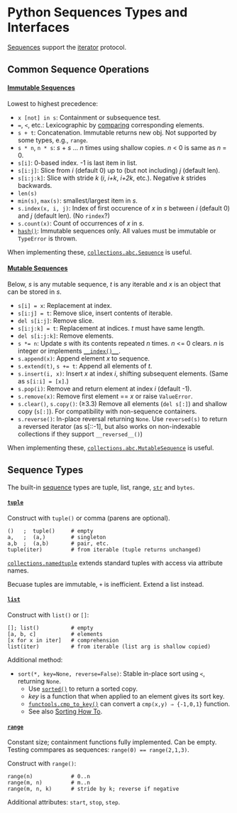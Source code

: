 Python Sequences Types and Interfaces
=====================================

[Sequences][sequence] support the [iterator](iter.md) protocol.


Common Sequence Operations
--------------------------

#### [Immutable Sequences][seqops]

Lowest to highest precedence:

* `x [not] in s`: Containment or subsequence test.
* `=`, `<`, etc.: Lexicographic by [comparing] corresponding elements.
* `s + t`: Concatenation. Immutable returns new obj.
  Not supported by some types, e.g., `range`.
* `s * n`, `n * s`: _s_ + _s_ ... _n_ times using shallow copies.
  _n_ < 0 is same as _n_ = 0.
* `s[i]`: 0-based index. -1 is last item in list.
* `s[i:j]`: Slice from _i_ (default 0)
   up to (but not including) _j_ (default len).
* `s[i:j:k]`: Slice with stride _k_ (_i_, _i+k_, _i+2k_, etc.).
  Negative _k_ strides backwards.
* `len(s)`
* `min(s)`, `max(s)`: smallest/largest item in _s_.
* `s.index(x, i, j)`: Index of first occurence of _x_ in _s_
   between _i_ (default 0) and _j_ (default len). (No `rindex`?)
* `s.count(x)`: Count of occurrences of _x_ in _s_.
* [`hash()`]: Immutable sequences only.
  All values must be immutable or `TypeError` is thrown.

When implementing these, [`collections.abc.Sequence`] is useful.

#### [Mutable Sequences][mutseqops]

Below, _s_ is any mutable sequence, _t_ is any iterable and _x_ is an
object that can be stored in _s_.

* `s[i] = x`: Replacement at index.
* `s[i:j] = t`: Remove slice, insert contents of iterable.
* `del s[i:j]`: Remove slice.
* `s[i:j:k] = t`: Replacement at indices. _t_ must have same length.
* `del s[i:j:k]`: Remove elements.
* `s *= n`: Update _s_ with its contents repeated _n_ times.
  _n_ <= 0 clears. _n_ is integer or implements [`__index()__`].
* `s.append(x)`: Append element _x_ to sequence.
* `s.extend(t)`, `s += t`: Append all elements of _t_.
* `s.insert(i, x)`: Insert _x_ at index _i_, shifting subsequent elements.
  (Same as `s[i:i] = [x]`.)
* `s.pop(i)`: Remove and return element at index _i_ (default -1).
* `s.remove(x)`: Remove first element == _x_ or raise `ValueError`.
* `s.clear()`, `s.copy()`: (≥3.3) Remove all elements (`del s[:]`) and
  shallow copy (`s[:]`). For compatibility with non-sequence containers.
* `s.reverse()`: In-place reversal returning `None`.
  Use `reversed(s)` to return a reversed iterator (as s[::-1], but also
  works on non-indexable collections if they support `__reversed__()`)

When implementing these, [`collections.abc.MutableSequence`] is useful.


Sequence Types
--------------

The built-in [sequence] types are tuple, list, range,
[`str`](string.md) and `bytes`.

#### [`tuple`]

Construct with `tuple()` or comma (parens are optional).

    ()   ;  tuple()     # empty
    a,   ;  (a,)        # singleton
    a,b  ;  (a,b)       # pair, etc.
    tuple(iter)         # from iterable (tuple returns unchanged)

[`collections.namedtuple`] extends standard tuples with access via
attribute names.

Becuase tuples are immutable, `+` is inefficient. Extend a list instead.

#### [`list`]

Construct with `list()` or `[]`:

    []; list()          # empty
    [a, b, c]           # elements
    [x for x in iter]   # comprehension
    list(iter)          # from iterable (list arg is shallow copied)

Additional method:
* `sort(*, key=None, reverse=False)`:
  Stable in-place sort using `<`, returning `None`.
  - Use [`sorted()`] to return a sorted copy.
  - _key_ is a function that when applied to an element gives its sort key.
  - [`functools.cmp_to_key()`] can convert a `cmp(x,y) ⇒ {-1,0,1}` function.
  - See also [Sorting How To].

#### [`range`]

Constant size; containment functions fully implemented. Can be empty.
Testing commpares as sequences: `range(0) == range(2,1,3)`.

Construct with `range()`:

    range(n)            # 0..n
    range(m, n)         # m..n
    range(m, n, k)      # stride by k; reverse if negative

Additional attributes: `start`, `stop`, `step`.



[Sorting How To]: https://docs.python.org/3/howto/sorting.html#sortinghowto
[`__index()__`]: https://docs.python.org/3/reference/datamodel.html#object.__index__
[`collections.abc.MutableSequence`]: https://docs.python.org/3/library/collections.abc.html#collections.abc.MutableSequence
[`collections.abc.Sequence`]: https://docs.python.org/3/library/collections.abc.html#collections.abc.Sequence
[`collections.namedtuple`]: https://docs.python.org/3/library/collections.html#collections.namedtuple
[`functools.cmp_to_key()`]: https://docs.python.org/3/library/functools.html#functools.cmp_to_key
[`hash()`]: https://docs.python.org/3/library/functions.html#hash
[`list`]: https://docs.python.org/3/library/stdtypes.html#lists
[`range`]: https://docs.python.org/3/library/stdtypes.html#ranges
[`sorted()`]: https://docs.python.org/3/library/functions.html#sorted
[`tuple`]: https://docs.python.org/3/library/stdtypes.html#tuples
[comparing]: https://docs.python.org/3/reference/expressions.html#comparisons
[mutseqops]: https://docs.python.org/3/library/stdtypes.html#mutable-sequence-types
[seqops]: https://docs.python.org/3/library/stdtypes.html#typesseq-common
[sequence]: https://docs.python.org/3/library/stdtypes.html#typesseq
